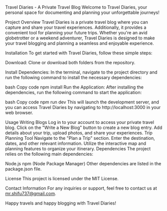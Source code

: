 Travel Diaries - A Private Travel Blog
Welcome to Travel Diaries, your personal space for documenting and planning your unforgettable journeys!

Project Overview
Travel Diaries is a private travel blog where you can capture and share your travel experiences. Additionally, 
it provides a convenient tool for planning your future trips. Whether you're an avid globetrotter or a weekend adventurer,
Travel Diaries is designed to make your travel blogging and planning a seamless and enjoyable experience.

Installation
To get started with Travel Diaries, follow these simple steps:

Download: Clone or download both folders from the repository.

Install Dependencies: In the terminal, navigate to the project directory and run the following command to install the necessary dependencies:

bash
Copy code
npm install
Run the Application: After installing the dependencies, run the following command to start the application:

bash
Copy code
npm run dev
This will launch the development server, and you can access Travel Diaries by navigating to http://localhost:3000 in your web browser.

Usage
Writing Blogs
Log in to your account to access your private travel blog.
Click on the "Write a New Blog" button to create a new blog entry.
Add details about your trip, upload photos, and share your experiences.
Trip Planning Tool
Navigate to the "Plan a Trip" section.
Enter the destination, dates, and other relevant information.
Utilize the interactive map and planning features to organize your itinerary.
Dependencies
The project relies on the following main dependencies:

Node.js
npm (Node Package Manager)
Other dependencies are listed in the package.json file.

License
This project is licensed under the MIT License.

Contact Information
For any inquiries or support, feel free to contact us at mr.shifu737@gmail.com.

Happy travels and happy blogging with Travel Diaries!

